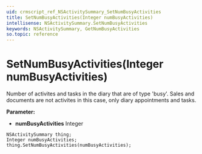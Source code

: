 ```yaml
---
uid: crmscript_ref_NSActivitySummary_SetNumBusyActivities
title: SetNumBusyActivities(Integer numBusyActivities)
intellisense: NSActivitySummary.SetNumBusyActivities
keywords: NSActivitySummary, GetNumBusyActivities
so.topic: reference
---
```


# SetNumBusyActivities(Integer numBusyActivities)

Number of activites and tasks in the diary that are of type 'busy'. Sales and documents are not activites in this case, only diary appointments and tasks.

**Parameter:** 
* **numBusyActivities** Integer

```crmscript
NSActivitySummary thing;
Integer numBusyActivities;
thing.SetNumBusyActivities(numBusyActivities);
```

